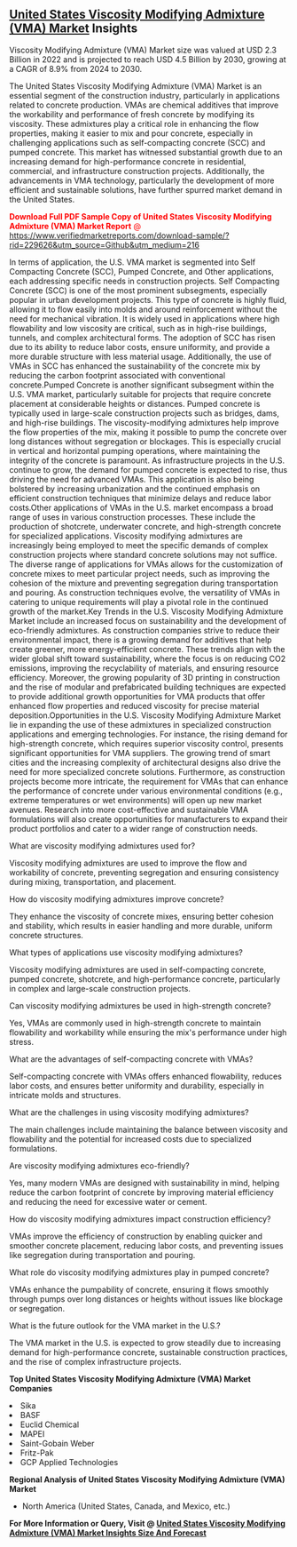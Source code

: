 <h2><a href="https://www.verifiedmarketreports.com/download-sample/?rid=229626&amp;utm_source=Github&amp;utm_medium=216" target="_blank">United States Viscosity Modifying Admixture (VMA) Market</a> Insights</h2><p>Viscosity Modifying Admixture (VMA) Market size was valued at USD 2.3 Billion in 2022 and is projected to reach USD 4.5 Billion by 2030, growing at a CAGR of 8.9% from 2024 to 2030.</p><p><p>The United States Viscosity Modifying Admixture (VMA) Market is an essential segment of the construction industry, particularly in applications related to concrete production. VMAs are chemical additives that improve the workability and performance of fresh concrete by modifying its viscosity. These admixtures play a critical role in enhancing the flow properties, making it easier to mix and pour concrete, especially in challenging applications such as self-compacting concrete (SCC) and pumped concrete. This market has witnessed substantial growth due to an increasing demand for high-performance concrete in residential, commercial, and infrastructure construction projects. Additionally, the advancements in VMA technology, particularly the development of more efficient and sustainable solutions, have further spurred market demand in the United States. <p><span class=""><span style="color: #ff0000;"><strong>Download Full PDF Sample Copy of United States Viscosity Modifying Admixture (VMA) Market Report</strong> @ </span><a href="https://www.verifiedmarketreports.com/download-sample/?rid=229626&amp;utm_source=Github&amp;utm_medium=216" target="_blank">https://www.verifiedmarketreports.com/download-sample/?rid=229626&amp;utm_source=Github&amp;utm_medium=216</a></span></p>In terms of application, the U.S. VMA market is segmented into Self Compacting Concrete (SCC), Pumped Concrete, and Other applications, each addressing specific needs in construction projects. Self Compacting Concrete (SCC) is one of the most prominent subsegments, especially popular in urban development projects. This type of concrete is highly fluid, allowing it to flow easily into molds and around reinforcement without the need for mechanical vibration. It is widely used in applications where high flowability and low viscosity are critical, such as in high-rise buildings, tunnels, and complex architectural forms. The adoption of SCC has risen due to its ability to reduce labor costs, ensure uniformity, and provide a more durable structure with less material usage. Additionally, the use of VMAs in SCC has enhanced the sustainability of the concrete mix by reducing the carbon footprint associated with conventional concrete.Pumped Concrete is another significant subsegment within the U.S. VMA market, particularly suitable for projects that require concrete placement at considerable heights or distances. Pumped concrete is typically used in large-scale construction projects such as bridges, dams, and high-rise buildings. The viscosity-modifying admixtures help improve the flow properties of the mix, making it possible to pump the concrete over long distances without segregation or blockages. This is especially crucial in vertical and horizontal pumping operations, where maintaining the integrity of the concrete is paramount. As infrastructure projects in the U.S. continue to grow, the demand for pumped concrete is expected to rise, thus driving the need for advanced VMAs. This application is also being bolstered by increasing urbanization and the continued emphasis on efficient construction techniques that minimize delays and reduce labor costs.Other applications of VMAs in the U.S. market encompass a broad range of uses in various construction processes. These include the production of shotcrete, underwater concrete, and high-strength concrete for specialized applications. Viscosity modifying admixtures are increasingly being employed to meet the specific demands of complex construction projects where standard concrete solutions may not suffice. The diverse range of applications for VMAs allows for the customization of concrete mixes to meet particular project needs, such as improving the cohesion of the mixture and preventing segregation during transportation and pouring. As construction techniques evolve, the versatility of VMAs in catering to unique requirements will play a pivotal role in the continued growth of the market.Key Trends in the U.S. Viscosity Modifying Admixture Market include an increased focus on sustainability and the development of eco-friendly admixtures. As construction companies strive to reduce their environmental impact, there is a growing demand for additives that help create greener, more energy-efficient concrete. These trends align with the wider global shift toward sustainability, where the focus is on reducing CO2 emissions, improving the recyclability of materials, and ensuring resource efficiency. Moreover, the growing popularity of 3D printing in construction and the rise of modular and prefabricated building techniques are expected to provide additional growth opportunities for VMA products that offer enhanced flow properties and reduced viscosity for precise material deposition.Opportunities in the U.S. Viscosity Modifying Admixture Market lie in expanding the use of these admixtures in specialized construction applications and emerging technologies. For instance, the rising demand for high-strength concrete, which requires superior viscosity control, presents significant opportunities for VMA suppliers. The growing trend of smart cities and the increasing complexity of architectural designs also drive the need for more specialized concrete solutions. Furthermore, as construction projects become more intricate, the requirement for VMAs that can enhance the performance of concrete under various environmental conditions (e.g., extreme temperatures or wet environments) will open up new market avenues. Research into more cost-effective and sustainable VMA formulations will also create opportunities for manufacturers to expand their product portfolios and cater to a wider range of construction needs.<p>What are viscosity modifying admixtures used for?</p><p>Viscosity modifying admixtures are used to improve the flow and workability of concrete, preventing segregation and ensuring consistency during mixing, transportation, and placement.</p><p>How do viscosity modifying admixtures improve concrete?</p><p>They enhance the viscosity of concrete mixes, ensuring better cohesion and stability, which results in easier handling and more durable, uniform concrete structures.</p><p>What types of applications use viscosity modifying admixtures?</p><p>Viscosity modifying admixtures are used in self-compacting concrete, pumped concrete, shotcrete, and high-performance concrete, particularly in complex and large-scale construction projects.</p><p>Can viscosity modifying admixtures be used in high-strength concrete?</p><p>Yes, VMAs are commonly used in high-strength concrete to maintain flowability and workability while ensuring the mix's performance under high stress.</p><p>What are the advantages of self-compacting concrete with VMAs?</p><p>Self-compacting concrete with VMAs offers enhanced flowability, reduces labor costs, and ensures better uniformity and durability, especially in intricate molds and structures.</p><p>What are the challenges in using viscosity modifying admixtures?</p><p>The main challenges include maintaining the balance between viscosity and flowability and the potential for increased costs due to specialized formulations.</p><p>Are viscosity modifying admixtures eco-friendly?</p><p>Yes, many modern VMAs are designed with sustainability in mind, helping reduce the carbon footprint of concrete by improving material efficiency and reducing the need for excessive water or cement.</p><p>How do viscosity modifying admixtures impact construction efficiency?</p><p>VMAs improve the efficiency of construction by enabling quicker and smoother concrete placement, reducing labor costs, and preventing issues like segregation during transportation and pouring.</p><p>What role do viscosity modifying admixtures play in pumped concrete?</p><p>VMAs enhance the pumpability of concrete, ensuring it flows smoothly through pumps over long distances or heights without issues like blockage or segregation.</p><p>What is the future outlook for the VMA market in the U.S.?</p><p>The VMA market in the U.S. is expected to grow steadily due to increasing demand for high-performance concrete, sustainable construction practices, and the rise of complex infrastructure projects.</p></p><p><strong>Top United States Viscosity Modifying Admixture (VMA) Market Companies</strong></p><div data-test-id=""><p><li>Sika</li><li> BASF</li><li> Euclid Chemical</li><li> MAPEI</li><li> Saint-Gobain Weber</li><li> Fritz-Pak</li><li> GCP Applied Technologies</li></p><div><strong>Regional Analysis of&nbsp;United States Viscosity Modifying Admixture (VMA) Market</strong></div><ul><li dir="ltr"><p dir="ltr">North America&nbsp;(United States, Canada, and Mexico, etc.)</p></li></ul><p><strong>For More Information or Query, Visit @&nbsp;</strong><strong><a href="https://www.verifiedmarketreports.com/product/viscosity-modifying-admixture-vma-market/?utm_source=Github&amp;utm_medium=216" target="_blank">United States Viscosity Modifying Admixture (VMA) Market Insights Size And Forecast</a></strong></p></div>

